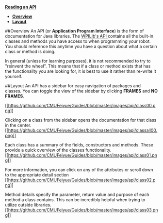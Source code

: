 **[Reading an API](https://github.com/CMUFeiyue/Guides/wiki/Reading-an-API)**
* **[Overview](https://github.com/CMUFeiyue/Guides/wiki/Reading-an-API#overview)**
* **[Layout](https://github.com/CMUFeiyue/Guides/wiki/Reading-an-API#layout)**

##Overview
An API (or **Application Program Interface**) is the form of documentation for Java libraries. The [WPILib's API ](http://first.wpi.edu/FRC/roborio/stable/docs/java/index.html) contains all the built-in classes and methods you have access to when programming your robot. You should reference this anytime you have a question about what a certain class or method is doing.

In general (unless for learning purposes), it is not recommended to try to "reinvent the wheel". This means that if a class or method exists that has the functionality you are looking for, it is best to use it rather than re-write it yourself.

##Layout
An API has a sidebar for easy navigation of packages and classes. You can toggle the view of the sidebar by clicking **FRAMES** and **NO FRAMES**.

[[https://github.com/CMUFeiyue/Guides/blob/master/images/api/class00.png]]

Clicking on a class from the sidebar opens the documentation for that class in the center.
[[https://github.com/CMUFeiyue/Guides/blob/master/images/api/classall00.png]]

Each class has a summary of the fields, constructors and methods. These provide a quick overview of the classes functionality.
[[https://github.com/CMUFeiyue/Guides/blob/master/images/api/class01.png]]

For more information, you can click on any of the attributes or scroll down to the appropriate detail section
[[https://github.com/CMUFeiyue/Guides/blob/master/images/api/class02.png]]

Method details specify the parameter, return value and purpose of each method a class contains. This can be incredibly helpful when trying to utilize outside libraries.
[[https://github.com/CMUFeiyue/Guides/blob/master/images/api/class03.png]]